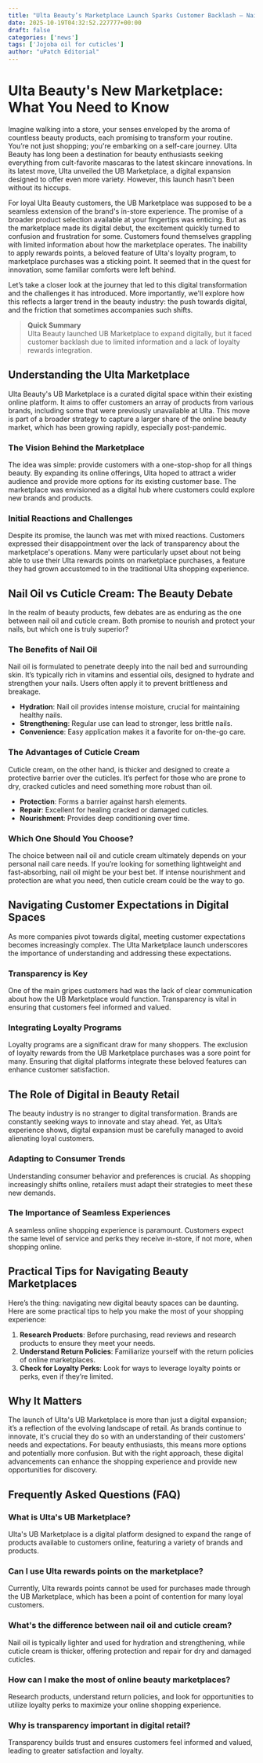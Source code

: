 ```yaml
---
title: "Ulta Beauty’s Marketplace Launch Sparks Customer Backlash — Nail oil vs cuticle cream"
date: 2025-10-19T04:32:52.227777+00:00
draft: false
categories: ['news']
tags: ['Jojoba oil for cuticles']
author: "uPatch Editorial"
---
```


# Ulta Beauty's New Marketplace: What You Need to Know

Imagine walking into a store, your senses enveloped by the aroma of countless beauty products, each promising to transform your routine. You’re not just shopping; you're embarking on a self-care journey. Ulta Beauty has long been a destination for beauty enthusiasts seeking everything from cult-favorite mascaras to the latest skincare innovations. In its latest move, Ulta unveiled the UB Marketplace, a digital expansion designed to offer even more variety. However, this launch hasn't been without its hiccups.

For loyal Ulta Beauty customers, the UB Marketplace was supposed to be a seamless extension of the brand's in-store experience. The promise of a broader product selection available at your fingertips was enticing. But as the marketplace made its digital debut, the excitement quickly turned to confusion and frustration for some. Customers found themselves grappling with limited information about how the marketplace operates. The inability to apply rewards points, a beloved feature of Ulta's loyalty program, to marketplace purchases was a sticking point. It seemed that in the quest for innovation, some familiar comforts were left behind.

Let’s take a closer look at the journey that led to this digital transformation and the challenges it has introduced. More importantly, we'll explore how this reflects a larger trend in the beauty industry: the push towards digital, and the friction that sometimes accompanies such shifts.

> **Quick Summary**  
> Ulta Beauty launched UB Marketplace to expand digitally, but it faced customer backlash due to limited information and a lack of loyalty rewards integration.

## Understanding the Ulta Marketplace

Ulta Beauty's UB Marketplace is a curated digital space within their existing online platform. It aims to offer customers an array of products from various brands, including some that were previously unavailable at Ulta. This move is part of a broader strategy to capture a larger share of the online beauty market, which has been growing rapidly, especially post-pandemic.

### The Vision Behind the Marketplace

The idea was simple: provide customers with a one-stop-shop for all things beauty. By expanding its online offerings, Ulta hoped to attract a wider audience and provide more options for its existing customer base. The marketplace was envisioned as a digital hub where customers could explore new brands and products.

### Initial Reactions and Challenges

Despite its promise, the launch was met with mixed reactions. Customers expressed their disappointment over the lack of transparency about the marketplace's operations. Many were particularly upset about not being able to use their Ulta rewards points on marketplace purchases, a feature they had grown accustomed to in the traditional Ulta shopping experience.

## Nail Oil vs Cuticle Cream: The Beauty Debate

In the realm of beauty products, few debates are as enduring as the one between nail oil and cuticle cream. Both promise to nourish and protect your nails, but which one is truly superior? 

### The Benefits of Nail Oil

Nail oil is formulated to penetrate deeply into the nail bed and surrounding skin. It’s typically rich in vitamins and essential oils, designed to hydrate and strengthen your nails. Users often apply it to prevent brittleness and breakage.

- **Hydration**: Nail oil provides intense moisture, crucial for maintaining healthy nails.
- **Strengthening**: Regular use can lead to stronger, less brittle nails.
- **Convenience**: Easy application makes it a favorite for on-the-go care.

### The Advantages of Cuticle Cream

Cuticle cream, on the other hand, is thicker and designed to create a protective barrier over the cuticles. It’s perfect for those who are prone to dry, cracked cuticles and need something more robust than oil.

- **Protection**: Forms a barrier against harsh elements.
- **Repair**: Excellent for healing cracked or damaged cuticles.
- **Nourishment**: Provides deep conditioning over time.

### Which One Should You Choose?

The choice between nail oil and cuticle cream ultimately depends on your personal nail care needs. If you’re looking for something lightweight and fast-absorbing, nail oil might be your best bet. If intense nourishment and protection are what you need, then cuticle cream could be the way to go.

## Navigating Customer Expectations in Digital Spaces

As more companies pivot towards digital, meeting customer expectations becomes increasingly complex. The Ulta Marketplace launch underscores the importance of understanding and addressing these expectations.

### Transparency is Key

One of the main gripes customers had was the lack of clear communication about how the UB Marketplace would function. Transparency is vital in ensuring that customers feel informed and valued.

### Integrating Loyalty Programs

Loyalty programs are a significant draw for many shoppers. The exclusion of loyalty rewards from the UB Marketplace purchases was a sore point for many. Ensuring that digital platforms integrate these beloved features can enhance customer satisfaction.

## The Role of Digital in Beauty Retail

The beauty industry is no stranger to digital transformation. Brands are constantly seeking ways to innovate and stay ahead. Yet, as Ulta’s experience shows, digital expansion must be carefully managed to avoid alienating loyal customers.

### Adapting to Consumer Trends

Understanding consumer behavior and preferences is crucial. As shopping increasingly shifts online, retailers must adapt their strategies to meet these new demands.

### The Importance of Seamless Experiences

A seamless online shopping experience is paramount. Customers expect the same level of service and perks they receive in-store, if not more, when shopping online.

## Practical Tips for Navigating Beauty Marketplaces

Here’s the thing: navigating new digital beauty spaces can be daunting. Here are some practical tips to help you make the most of your shopping experience:

1. **Research Products**: Before purchasing, read reviews and research products to ensure they meet your needs.
2. **Understand Return Policies**: Familiarize yourself with the return policies of online marketplaces.
3. **Check for Loyalty Perks**: Look for ways to leverage loyalty points or perks, even if they’re limited.

## Why It Matters

The launch of Ulta's UB Marketplace is more than just a digital expansion; it’s a reflection of the evolving landscape of retail. As brands continue to innovate, it's crucial they do so with an understanding of their customers' needs and expectations. For beauty enthusiasts, this means more options and potentially more confusion. But with the right approach, these digital advancements can enhance the shopping experience and provide new opportunities for discovery.

## Frequently Asked Questions (FAQ)

### What is Ulta's UB Marketplace?

Ulta's UB Marketplace is a digital platform designed to expand the range of products available to customers online, featuring a variety of brands and products.

### Can I use Ulta rewards points on the marketplace?

Currently, Ulta rewards points cannot be used for purchases made through the UB Marketplace, which has been a point of contention for many loyal customers.

### What's the difference between nail oil and cuticle cream?

Nail oil is typically lighter and used for hydration and strengthening, while cuticle cream is thicker, offering protection and repair for dry and damaged cuticles.

### How can I make the most of online beauty marketplaces?

Research products, understand return policies, and look for opportunities to utilize loyalty perks to maximize your online shopping experience.

### Why is transparency important in digital retail?

Transparency builds trust and ensures customers feel informed and valued, leading to greater satisfaction and loyalty.